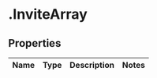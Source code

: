 # .InviteArray

## Properties
Name | Type | Description | Notes
------------ | ------------- | ------------- | -------------


